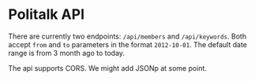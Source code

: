 # Politalk API

There are currently two endpoints: `/api/members` and `/api/keywords`. Both
accept `from` and `to` parameters in the format `2012-10-01`. The default date
range is from 3 month ago to today.

The api supports CORS. We might add JSONp at some point.
